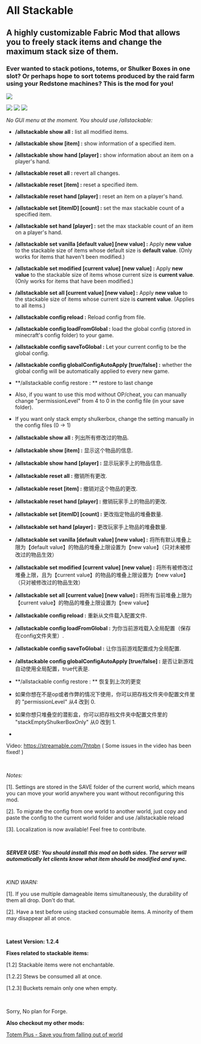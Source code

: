 # All Stackable

## A highly customizable Fabric Mod that allows you to freely stack items and change the maximum stack size of them.


### Ever wanted to stack potions, totems, or Shulker Boxes in one slot? Or perhaps hope to sort totems produced by the raid farm using your Redstone machines? This is the mod for you!

![](https://i.imgur.com/31Q4pb2.png "")

![](https://img.shields.io/github/workflow/status/KrisCris/AllStackable/Java%20CI%20with%20Gradle/master)
![](https://img.shields.io/github/license/KrisCris/AllStackable)
[![](http://cf.way2muchnoise.eu/versions/404312.svg)](https://www.curseforge.com/minecraft/mc-mods/all-stackable/files)


*No GUI menu at the moment. You should use /allstackable:*

- **/allstackable show all :** list all modified items.
- **/allstackable show [item] :** show information of a specified item.
- **/allstackable show hand [player] :** show information about an item on a player's hand.
- **/allstackable reset all :** revert all changes.
- **/allstackable reset [item] :** reset a specified item.
- **/allstackable reset hand [player] :** reset an item on a player's hand.
- **/allstackable set [itemID] [count] :** set the max stackable count of a specified item.
- **/allstackable set hand [player] :** set the max stackable count of an item on a player's hand.
- **/allstackable set vanilla [default value] [new value] :** Apply **new value** to the stackable size of items whose default size is **default value**. (Only works for items that haven't been modified.)
- **/allstackable set modified [current value] [new value] :** Apply **new value** to the stackable size of items whose current size is **current value**. (Only works for items that have been modified.)
- **/allstackable set all [current value] [new value] :** Apply **new value** to the stackable size of items whose current size is **current value**. (Applies to all items.)
- **/allstackable config reload :** Reload config from file.
- **/allstackable config loadFromGlobal :** load the global config (stored in minecraft's config folder) to your game.
- **/allstackable config saveToGlobal :** Let your current config to be the global config.
- **/allstackable config globalConfigAutoApply [true/false] :** whether the global config will be automatically applied to every new game.
- **/allstackable config restore : ** restore to last change
- Also, if you want to use this mod without OP/cheat, you can manually change "permissionLevel" from 4 to 0 in the config file (in your save folder).
- If you want only stack empty shulkerbox, change the setting manually in the config files (0 -> 1)



- **/allstackable show all :** 列出所有修改过的物品.
- **/allstackable show [item] :** 显示这个物品的信息.
- **/allstackable show hand [player] :** 显示玩家手上的物品信息.
- **/allstackable reset all :** 撤销所有更改.
- **/allstackable reset [item] :** 撤销对这个物品的更改.
- **/allstackable reset hand [player] :** 撤销玩家手上的物品的更改.
- **/allstackable set [itemID] [count] :** 更改指定物品的堆叠数量.
- **/allstackable set hand [player] :** 更改玩家手上物品的堆叠数量.
- **/allstackable set vanilla [default value] [new value] :** 将所有默认堆叠上限为【default value】的物品的堆叠上限设置为【new value】（只对未被修改过的物品生效）
- **/allstackable set modified [current value] [new value] :** 将所有被修改过堆叠上限，且为【current value】的物品的堆叠上限设置为【new value】（只对被修改过的物品生效）
- **/allstackable set all [current value] [new value] :** 将所有当前堆叠上限为【current value】的物品的堆叠上限设置为【new value】
- **/allstackable config reload :** 重新从文件载入配置文件.
- **/allstackable config loadFromGlobal :** 为你当前游戏载入全局配置（保存在config文件夹里）.
- **/allstackable config saveToGlobal :** 让你当前游戏配置成为全局配置.
- **/allstackable config globalConfigAutoApply [true/false] :** 是否让新游戏自动使用全局配置，true代表是.
- **/allstackable config restore : ** 恢复到上次的更变
- 如果你想在不是op或者作弊的情况下使用，你可以把存档文件夹中配置文件里的 "permissionLevel" 从4 改到 0.
- 如果你想只堆叠空的潜影盒，你可以把存档文件夹中配置文件里的 "stackEmptyShulkerBoxOnly" 从0 改到 1.
- 


Video: https://streamable.com/7htqbn ( Some issues in the video has been fixed! )

 

*Notes:*

[1]. Settings are stored in the SAVE folder of the current world, which means you can move your world anywhere you want without reconfiguring this mod.

[2]. To migrate the config from one world to another world, just copy and paste the config to the current world folder and use /allstackable reload

[3]. Localization is now available! Feel free to contribute.

 

***SERVER USE: You should install this mod on both sides. The server will automatically let clients know what item should be modified and sync.***

 

*KIND WARN:*

[1]. If you use multiple damageable items simultaneously, the durability of them all drop. Don't do that.

[2]. Have a test before using stacked consumable items. A minority of them may disappear all at once.

 

**Latest Version: 1.2.4**

**Fixes related to stackable items:**

[1.2] Stackable items were not enchantable.

[1.2.2] Stews be consumed all at once.

[1.2.3] Buckets remain only one when empty.

 

Sorry, No plan for Forge.



**Also checkout my other mods:**

[Totem Plus - Save you from falling out of world](https://www.curseforge.com/minecraft/mc-mods/totem-plus "TotemPlus")

